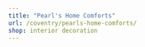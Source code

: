 ```yaml
---
title: "Pearl's Home Comforts"
url: /coventry/pearls-home-comforts/
shop: interior decoration
---
```


